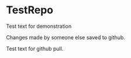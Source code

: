 # TestRepo

Test text for demonstration

Changes made by someone else saved to github. 

Test text for github pull. 
